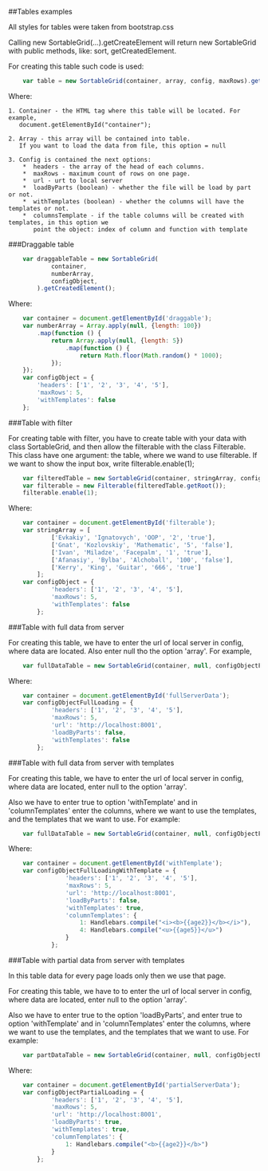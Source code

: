 ##Tables examples

All styles for tables were taken from bootstrap.css

Calling new SortableGrid(...).getCreateElement will return
        new SortableGrid with public methods, like: sort, getCreatedElement.

For creating this table such code is used:

```js
    var table = new SortableGrid(container, array, config, maxRows).getCreatedElement();
```

Where:

    1. Container - the HTML tag where this table will be located. For example,
       document.getElementById("container");

    2. Array - this array will be contained into table.
       If you want to load the data from file, this option = null

    3. Config is contained the next options:
        *  headers - the array of the head of each columns.
        *  maxRows - maximum count of rows on one page.
        *  url - urt to local server
        *  loadByParts (boolean) - whether the file will be load by part or not.
        *  withTemplates (boolean) - whether the columns will have the templates or not.
        *  columnsTemplate - if the table columns will be created with templates, in this option we
           point the object: index of column and function with template

###Draggable table

```js
    var draggableTable = new SortableGrid(
            container,
            numberArray,
            configObject,
        ).getCreatedElement();
```

Where:

```js
    var container = document.getElementById('draggable');
    var numberArray = Array.apply(null, {length: 100})
        .map(function () {
            return Array.apply(null, {length: 5})
                .map(function () {
                    return Math.floor(Math.random() * 1000);
            });
    });
    var configObject = {
        'headers': ['1', '2', '3', '4', '5'],
        'maxRows': 5,
        'withTemplates': false
    };
```

<div id="draggable" class="table-responsive">
</div>

###Table with filter

For creating table with filter, you have to create table with your data with class SortableGrid, and then allow the filterable with the class Filterable.
This class have one argument: the table, where we wand to use filterable.
If we want to show the input box, write filterable.enable(1);

```js
    var filteredTable = new SortableGrid(container, stringArray, configObject).getCreatedElement();
    var filterable = new Filterable(filteredTable.getRoot());
    filterable.enable(1);
```

Where:

```js
    var container = document.getElementById('filterable');
    var stringArray = [
            ['Evkakiy', 'Ignatovych', 'OOP', '2', 'true'],
            ['Gnat', 'Kozlovskiy', 'Mathematic', '5', 'false'],
            ['Ivan', 'Miladze', 'Facepalm', '1', 'true'],
            ['Afanasiy', 'Bylba', 'Alchoball', '100', 'false'],
            ['Kerry', 'King', 'Guitar', '666', 'true']
        ];
    var configObject = {
            'headers': ['1', '2', '3', '4', '5'],
            'maxRows': 5,
            'withTemplates': false
        };
```

<div id="filterable" class="table-responsive">
</div>

###Table with full data from server

For creating this table, we have to enter the url of local server in config, where data are located. Also enter null tho the option 'array'.
For example,

```js
    var fullDataTable = new SortableGrid(container, null, configObjectFullLoading).getCreatedElement();
```

Where:

```js
    var container = document.getElementById('fullServerData');
    var configObjectFullLoading = {
            'headers': ['1', '2', '3', '4', '5'],
            'maxRows': 5,
            'url': 'http://localhost:8001',
            'loadByParts': false,
            'withTemplates': false
        };
```

<div id="fullServerData" class="table-responsive">
</div>

###Table with full data from server with templates

For creating this table, we have to enter the url of local server in config, where data are located, enter null to the option 'array'.

Also we have to enter true to option 'withTemplate' and in 'columnTemplates' enter the columns, where we want to use the templates, and the templates that we want to use.
For example:

```js
    var fullDataTable = new SortableGrid(container, null, configObjectFullLoadingWithTemplate).getCreatedElement();
```

Where:

```js
    var container = document.getElementById('withTemplate');
    var configObjectFullLoadingWithTemplate = {
                'headers': ['1', '2', '3', '4', '5'],
                'maxRows': 5,
                'url': 'http://localhost:8001',
                'loadByParts': false,
                'withTemplates': true,
                'columnTemplates': {
                    1: Handlebars.compile("<i><b>{{age2}}</b></i>"),
                    4: Handlebars.compile("<u>{{age5}}</u>")
                }
            };
```

<div id="withTemplate" class="table-responsive">
</div>

###Table with partial data from server with templates

In this table data for every page loads only then we use that page.

For creating this table, we have to to enter the url of local server in config, where data are located, enter null to the option 'array'.

Also we have to enter true to the option 'loadByParts', and enter true to option 'withTemplate' and in 'columnTemplates' enter the columns, where we want to use the templates, and the templates that we want to use.
For example:

```js
    var partDataTable = new SortableGrid(container, null, configObjectPartialLoading).getCreatedElement();
```

Where:

```js
    var container = document.getElementById('partialServerData');
    var configObjectPartialLoading = {
            'headers': ['1', '2', '3', '4', '5'],
            'maxRows': 5,
            'url': 'http://localhost:8001',
            'loadByParts': true,
            'withTemplates': true,
            'columnTemplates': {
                1: Handlebars.compile("<b>{{age2}}</b>")
            }
        };
```

<div id="partialServerData" class="table-responsive">
    </div>